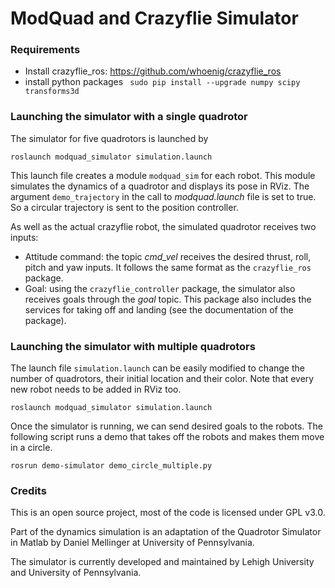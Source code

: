 # ModQuad and Crazyflie Simulator

### Requirements
* Install crazyflie_ros: https://github.com/whoenig/crazyflie_ros
* install python packages 
``` sudo pip install --upgrade numpy scipy transforms3d```



### Launching the simulator with a single quadrotor
The simulator for five quadrotors is launched by
```
roslaunch modquad_simulator simulation.launch
```
This launch file creates a module `modquad_sim` for each robot. This module simulates the dynamics of a quadrotor and displays its pose in RViz.
The argument `demo_trajectory` in the call to _modquad.launch_ file is set to true. So a circular trajectory is sent to the position controller.

As well as the actual crazyflie robot, the simulated quadrotor receives two inputs:
* Attitude command: the topic _cmd_vel_ receives the desired thrust, roll, pitch and yaw inputs. It follows the same format as the `crazyflie_ros `package.
* Goal: using the `crazyflie_controller` package, the simulator also receives goals through the _goal_ topic. This package also includes the services for taking off and landing (see the documentation of the package). 


### Launching the simulator with multiple quadrotors

The launch file `simulation.launch` can be easily modified to change the number of quadrotors, their initial location and their color. Note that every new robot needs to be added in RViz too.
```
roslaunch modquad_simulator simulation.launch
```

Once the simulator is running, we can send desired goals to the robots.  The following script runs a demo that 
takes off the robots and makes them move in a circle.
```
rosrun demo-simulator demo_circle_multiple.py
```



### Credits
This is an open source project, most of the code is licensed under GPL v3.0.

Part of the dynamics simulation is an adaptation of the Quadrotor Simulator in Matlab by Daniel Mellinger at University of Pennsylvania.


The simulator is currently developed and maintained by Lehigh University and University of Pennsylvania. 
 

